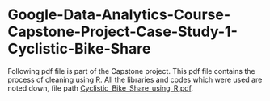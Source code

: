 # Google-Data-Analytics-Course-Capstone-Project-Case-Study-1-Cyclistic-Bike-Share

Following pdf file is part of the Capstone project. This pdf file contains the process of cleaning using R. All the libraries and codes which were used are noted down, file path [Cyclistic_Bike_Share_using_R.pdf](https://github.com/sheldoncrasta/Google-Data-Analytics-Course-Capstone-Project-Case-Study-1-Cyclistic-Bike-Share/blob/0328ec94570d94d52ab6f91669f2300c80383e0c/Cyclistic_Bike_Share_using_R.pdf).
